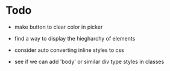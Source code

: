 

# Todo
- make button to clear color in picker
- find a way to display the hiegharchy of elements


- consider auto converting inline styles to css
- see if we can add 'body' or similar div type styles in classes